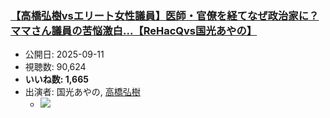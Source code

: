 ### [【高橋弘樹vsエリート女性議員】医師・官僚を経てなぜ政治家に？ママさん議員の苦悩激白...【ReHacQvs国光あやの】](https://www.youtube.com/watch?v=9GWqjmXHk8M)
-   公開日: 2025-09-11
-   視聴数: 90,624
-   **いいね数: 1,665**
-   出演者: 国光あやの, [高橋弘樹](/rehacq_fan/people/高橋弘樹 "wikilink")
    - [![](https://img.youtube.com/vi/9GWqjmXHk8M/hqdefault.jpg)](https://www.youtube.com/watch?v=9GWqjmXHk8M)
